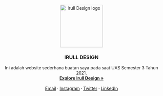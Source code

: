 <p align="center">
  <a href="https://irull46.github.io/irulldesign/">
    <img src="https://github.com/Irull46/irulldesign/blob/main/logosaya/irulldesign.png" alt="Irull Design logo" width="140">
  </a>
</p>

<h3 align="center">IRULL DESIGN</h3>

<p align="center">
  Ini adalah website sederhana buatan saya pada saat UAS Semester 3 Tahun 2021.
  <br>
  <a href="https://irull46.github.io/irulldesign/"><strong>Explore Irull Design »</strong></a>
  <br>
  <br>
  <a href="#">Email</a>
  ·
  <a href="#">Instagram</a>
  ·
  <a href="#">Twitter</a>
  ·
  <a href="#">LinkedIn</a>
</p>
